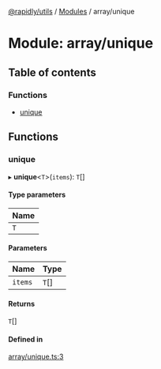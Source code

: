 [@rapidly/utils](../README.md) / [Modules](../modules.md) / array/unique

# Module: array/unique

## Table of contents

### Functions

- [unique](array_unique.md#unique)

## Functions

### unique

▸ **unique**<`T`\>(`items`): `T`[]

#### Type parameters

| Name |
| :------ |
| `T` |

#### Parameters

| Name | Type |
| :------ | :------ |
| `items` | `T`[] |

#### Returns

`T`[]

#### Defined in

[array/unique.ts:3](https://github.com/canguser/rapidly-utils/blob/e56fad9/main/array/unique.ts#L3)
